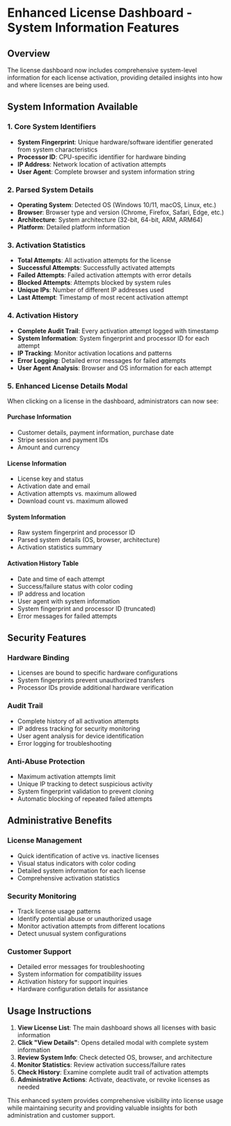 # Enhanced License Dashboard - System Information Features

## Overview

The license dashboard now includes comprehensive system-level information for each license activation, providing detailed insights into how and where licenses are being used.

## System Information Available

### 1. Core System Identifiers

- **System Fingerprint**: Unique hardware/software identifier generated from system characteristics
- **Processor ID**: CPU-specific identifier for hardware binding
- **IP Address**: Network location of activation attempts
- **User Agent**: Complete browser and system information string

### 2. Parsed System Details

- **Operating System**: Detected OS (Windows 10/11, macOS, Linux, etc.)
- **Browser**: Browser type and version (Chrome, Firefox, Safari, Edge, etc.)
- **Architecture**: System architecture (32-bit, 64-bit, ARM, ARM64)
- **Platform**: Detailed platform information

### 3. Activation Statistics

- **Total Attempts**: All activation attempts for the license
- **Successful Attempts**: Successfully activated attempts
- **Failed Attempts**: Failed activation attempts with error details
- **Blocked Attempts**: Attempts blocked by system rules
- **Unique IPs**: Number of different IP addresses used
- **Last Attempt**: Timestamp of most recent activation attempt

### 4. Activation History

- **Complete Audit Trail**: Every activation attempt logged with timestamp
- **System Information**: System fingerprint and processor ID for each attempt
- **IP Tracking**: Monitor activation locations and patterns
- **Error Logging**: Detailed error messages for failed attempts
- **User Agent Analysis**: Browser and OS information for each attempt

### 5. Enhanced License Details Modal

When clicking on a license in the dashboard, administrators can now see:

#### Purchase Information

- Customer details, payment information, purchase date
- Stripe session and payment IDs
- Amount and currency

#### License Information

- License key and status
- Activation date and email
- Activation attempts vs. maximum allowed
- Download count vs. maximum allowed

#### System Information

- Raw system fingerprint and processor ID
- Parsed system details (OS, browser, architecture)
- Activation statistics summary

#### Activation History Table

- Date and time of each attempt
- Success/failure status with color coding
- IP address and location
- User agent with system information
- System fingerprint and processor ID (truncated)
- Error messages for failed attempts

## Security Features

### Hardware Binding

- Licenses are bound to specific hardware configurations
- System fingerprints prevent unauthorized transfers
- Processor IDs provide additional hardware verification

### Audit Trail

- Complete history of all activation attempts
- IP address tracking for security monitoring
- User agent analysis for device identification
- Error logging for troubleshooting

### Anti-Abuse Protection

- Maximum activation attempts limit
- Unique IP tracking to detect suspicious activity
- System fingerprint validation to prevent cloning
- Automatic blocking of repeated failed attempts

## Administrative Benefits

### License Management

- Quick identification of active vs. inactive licenses
- Visual status indicators with color coding
- Detailed system information for each license
- Comprehensive activation statistics

### Security Monitoring

- Track license usage patterns
- Identify potential abuse or unauthorized usage
- Monitor activation attempts from different locations
- Detect unusual system configurations

### Customer Support

- Detailed error messages for troubleshooting
- System information for compatibility issues
- Activation history for support inquiries
- Hardware configuration details for assistance

## Usage Instructions

1. **View License List**: The main dashboard shows all licenses with basic information
2. **Click "View Details"**: Opens detailed modal with complete system information
3. **Review System Info**: Check detected OS, browser, and architecture
4. **Monitor Statistics**: Review activation success/failure rates
5. **Check History**: Examine complete audit trail of activation attempts
6. **Administrative Actions**: Activate, deactivate, or revoke licenses as needed

This enhanced system provides comprehensive visibility into license usage while maintaining security and providing valuable insights for both administration and customer support.
